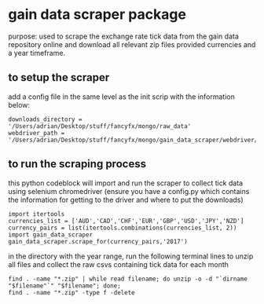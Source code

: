 # gain data scraper package

purpose: used to scrape the exchange rate tick data from the gain data repository online and download all relevant zip files provided currencies and a year timeframe.

## to setup the scraper

add a config file in the same level as the init scrip with the information below:

```
downloads_directory = '/Users/adrian/Desktop/stuff/fancyfx/mongo/raw_data'
webdriver_path = '/Users/adrian/Desktop/stuff/fancyfx/mongo/gain_data_scraper/webdriver/chromedriver'
```


## to run the scraping process

this python codeblock will import and run the scraper to collect tick data using selenium chromedriver (ensure you have a config.py which contains the information for getting to the driver and where to put the downloads)


```
import itertools
currencies_list = ['AUD','CAD','CHF','EUR','GBP','USD','JPY','NZD']
currency_pairs = list(itertools.combinations(currencies_list, 2))
import gain_data_scraper
gain_data_scraper.scrape_for(currency_pairs,'2017')
```

in the directory with the year range, run the following terminal lines to unzip all files and collect the raw csvs containing tick data for each month

```
find . -name "*.zip" | while read filename; do unzip -o -d "`dirname "$filename"`" "$filename"; done;
find . -name "*.zip" -type f -delete
```